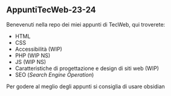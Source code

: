 AppuntiTecWeb-23-24
---
Benevenuti nella repo dei miei appunti di TecWeb,
qui troverete:

- HTML
- CSS
- Accessibilità (WIP)
- PHP (WIP NS)
- JS (WIP NS)
- Caratteristiche di progettazione e design di siti web (WIP)
- SEO (*Search Engine Operation*)

Per godere al meglio degli appunti si consiglia di usare obsidian
